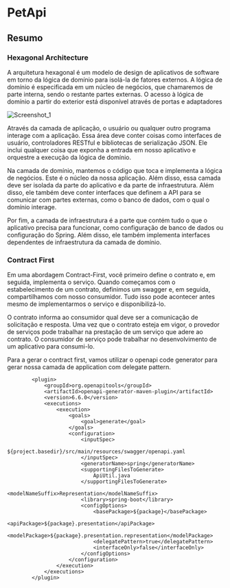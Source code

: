 # PetApi

## Resumo
### Hexagonal Architecture
A arquitetura hexagonal é um modelo de design de aplicativos de software em torno da lógica de domínio para isolá-la de fatores externos. A lógica de domínio é especificada em um núcleo de negócios, que chamaremos de parte interna, sendo o restante partes externas. O acesso à lógica de domínio a partir do exterior está disponível através de portas e adaptadores

![Screenshot_1](https://user-images.githubusercontent.com/28688721/215502510-acab5f7d-e34c-44ed-85c9-c8f57f819812.png)

Através da camada de aplicação, o usuário ou qualquer outro programa interage com a aplicação. Essa área deve conter coisas como interfaces de usuário, controladores RESTful e bibliotecas de serialização JSON. Ele inclui qualquer coisa que exponha a entrada em nosso aplicativo e orquestre a execução da lógica de domínio.

Na camada de domínio, mantemos o código que toca e implementa a lógica de negócios. Este é o núcleo da nossa aplicação. Além disso, essa camada deve ser isolada da parte do aplicativo e da parte de infraestrutura. Além disso, ele também deve conter interfaces que definem a API para se comunicar com partes externas, como o banco de dados, com o qual o domínio interage.

Por fim, a camada de infraestrutura é a parte que contém tudo o que o aplicativo precisa para funcionar, como configuração de banco de dados ou configuração do Spring. Além disso, ele também implementa interfaces dependentes de infraestrutura da camada de domínio.

### Contract First
Em uma abordagem Contract-First, você primeiro define o contrato e, em seguida, implementa o serviço.
Quando começamos com o estabelecimento de um contrato, definimos um swagger e, em seguida, compartilhamos com nosso consumidor. Tudo isso pode acontecer antes mesmo de implementarmos o serviço e disponibilizá-lo.

O contrato informa ao consumidor qual deve ser a comunicação de solicitação e resposta. Uma vez que o contrato esteja em vigor, o provedor de serviços pode trabalhar na prestação de um serviço que adere ao contrato. O consumidor de serviço pode trabalhar no desenvolvimento de um aplicativo para consumi-lo.

Para a gerar o contract first, vamos utilizar o openapi code generator para gerar nossa camada de application com delegate pattern.

			<plugin>
				<groupId>org.openapitools</groupId>
				<artifactId>openapi-generator-maven-plugin</artifactId>
				<version>6.6.0</version>
				<executions>
					<execution>
						<goals>
							<goal>generate</goal>
						</goals>
						<configuration>
							<inputSpec>
								${project.basedir}/src/main/resources/swagger/openapi.yaml
							</inputSpec>
							<generatorName>spring</generatorName>
							<supportingFilesToGenerate>
								ApiUtil.java
							</supportingFilesToGenerate>
							<modelNameSuffix>Representation</modelNameSuffix>
							<library>spring-boot</library>
							<configOptions>
								<basePackage>${package}</basePackage>
								<apiPackage>${package}.presentation</apiPackage>
								<modelPackage>${package}.presentation.representation</modelPackage>
								<delegatePattern>true</delegatePattern>
								<interfaceOnly>false</interfaceOnly>
							</configOptions>
						</configuration>
					</execution>
				</executions>
			</plugin>
